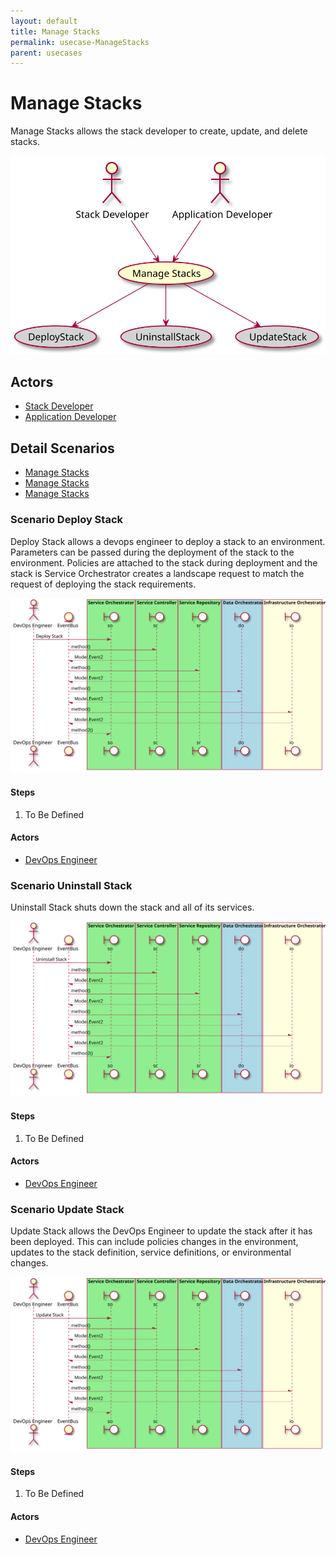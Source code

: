 ```yaml
---
layout: default
title: Manage Stacks
permalink: usecase-ManageStacks
parent: usecases
---
```


# Manage Stacks

Manage Stacks allows the stack developer to create, update, and delete stacks.

![Activities Diagram](./activities.svg)

## Actors

* [Stack Developer](actor-stackdev)
* [Application Developer](actor-applicationdeveloper)


## Detail Scenarios

* [Manage Stacks](#scenario-DeployStack)
* [Manage Stacks](#scenario-UninstallStack)
* [Manage Stacks](#scenario-UpdateStack)

  
### Scenario Deploy Stack

Deploy Stack allows a devops engineer to deploy a stack to an environment. Parameters can be passed during the deployment of the stack to the environment. Policies are attached to the stack during deployment and the stack is Service Orchestrator creates a landscape request to match the request of deploying the stack requirements.

![Scenario DeployStack](./deploystack.svg)

#### Steps

1. To Be Defined


#### Actors

* [DevOps Engineer](actor-devops)


### Scenario Uninstall Stack

Uninstall Stack shuts down the stack and all of its services.

![Scenario UninstallStack](./uninstallstack.svg)

#### Steps

1. To Be Defined


#### Actors

* [DevOps Engineer](actor-devops)


### Scenario Update Stack

Update Stack allows the DevOps Engineer to update the stack after it has been deployed. This can include policies changes in the environment, updates to the stack definition, service definitions, or environmental changes.

![Scenario UpdateStack](./updatestack.svg)

#### Steps

1. To Be Defined


#### Actors

* [DevOps Engineer](actor-devops)



